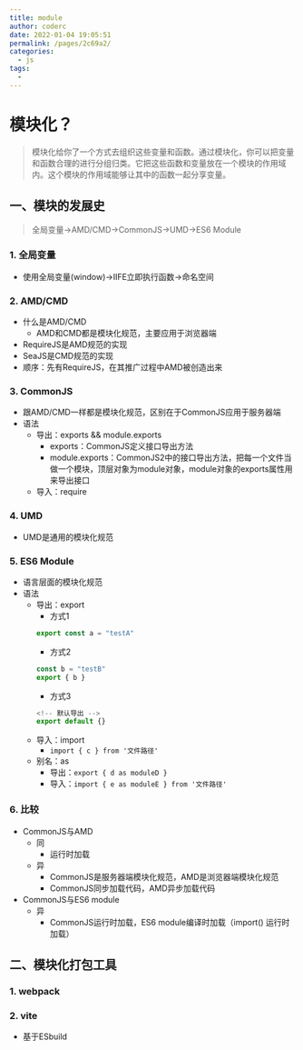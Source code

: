 ```yaml
---
title: module
author: coderc
date: 2022-01-04 19:05:51
permalink: /pages/2c69a2/
categories:
  - js
tags:
  - 
---
```

# 模块化？
> 模块化给你了一个方式去组织这些变量和函数。通过模块化，你可以把变量和函数合理的进行分组归类。它把这些函数和变量放在一个模块的作用域内。这个模块的作用域能够让其中的函数一起分享变量。

## 一、模块的发展史
> 全局变量→AMD/CMD→CommonJS→UMD→ES6 Module
### 1. 全局变量
- 使用全局变量(window)→IIFE立即执行函数→命名空间
### 2. AMD/CMD
- 什么是AMD/CMD
  - AMD和CMD都是模块化规范，主要应用于浏览器端
- RequireJS是AMD规范的实现
- SeaJS是CMD规范的实现
- 顺序：先有RequireJS，在其推广过程中AMD被创造出来
### 3. CommonJS
- 跟AMD/CMD一样都是模块化规范，区别在于CommonJS应用于服务器端
- 语法
  - 导出：exports && module.exports
    - exports：CommonJS定义接口导出方法
    - module.exports：CommonJS2中的接口导出方法，把每一个文件当做一个模块，顶层对象为module对象，module对象的exports属性用来导出接口
  - 导入：require
### 4. UMD
- UMD是通用的模块化规范
### 5. ES6 Module
- 语言层面的模块化规范
- 语法
  - 导出：export
    - 方式1
    ```JavaScript
    export const a = "testA"
    ```
    - 方式2
    ```JavaScript
    const b = "testB"
    export { b }
    ```
    - 方式3
    ```JavaScript
    <!-- 默认导出 -->
    export default {}
    ```
  - 导入：import
    - `import { c } from '文件路径'`
  - 别名：as
    - 导出：`export { d as moduleD }`
    - 导入：`import { e as moduleE } from '文件路径'`
### 6. 比较
- CommonJS与AMD
  - 同
    - 运行时加载
  - 异
    - CommonJS是服务器端模块化规范，AMD是浏览器端模块化规范
    - CommonJS同步加载代码，AMD异步加载代码
- CommonJS与ES6 module
  - 异
    - CommonJS运行时加载，ES6 module编译时加载（import() 运行时加载）
## 二、模块化打包工具
### 1. webpack
### 2. vite
- 基于ESbuild
